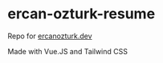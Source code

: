 # ercan-ozturk-resume

Repo for [ercanozturk.dev](www.ercanozturk.dev)

Made with Vue.JS and Tailwind CSS

